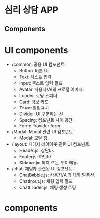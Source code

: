 # 심리 상담 APP

## Components
  # UI components
  
  - /common: 공용 UI 컴포넌트.
    - Button: 버튼 UI.
    - Text: 텍스트 입력
    - Input: 텍스트 입력 필드.
    - Avatar: 사용자/AI의 프로필 이미지.
    - Loader: 로딩 스피너.
    - Card: 정보 카드
    - Toast: 알림표시
    - Divider: UI 구분하는 선
    - Spacing: 컴포넌트 사이 공간
    - Form: Provider form
  - /Modal: Modal 관련 UI 컴포넌트
    - Modal: 모달 창.
  - /layout: 페이지 레이아웃 관련 UI 컴포넌트.
    - Header.js: 상단바.
    - Footer.js: 하단바.
    - Sidebar.js: 좌측 또는 우측 메뉴.
  - /chat: 채팅과 관련된 UI 컴포넌트.
    - ChatBubble.js: 사용자/AI의 대화 말풍선.
    - ChatInput.js: 채팅 입력 필드.
    - ChatLoader.js: 채팅 생성 로딩

  # components